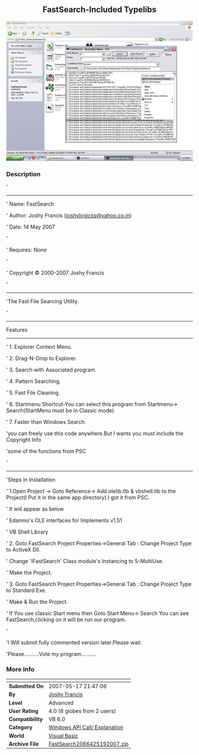 ﻿<div align="center">

## FastSearch\-Included Typelibs

<img src="PIC200751995176750.JPG">
</div>

### Description

' 

----

' Name:   FastSearch

' Author:  Joshy Francis (joshylogicss@yahoo.co.in)

' Date:   14 May 2007

'

' Requires: None

'

' Copyright &#169; 2000-2007 Joshy Francis

' 

----

'The Fast File Searcing Utility.

'	

----

Features

----

'	1. Explorer Context Menu.

'	2. Drag-N-Drop to Explorer.

'	3. Search with Associated program.

'	4. Pattern Searching.

'	5. Fast File Cleaning.

'	6. Startmenu Shortcut-You can select this program from Startmenu-&gt; Search(StartMenu must be in Classic mode)

'	7. Faster than Windows Search.

'you can freely use this code anywhere.But I wants you must include the Copyright Info

'some of the functions from PSC

' 

----

'Steps in Installation

'	1.Open Project -&gt; Goto Reference-&gt; Add olelib.tlb &amp; vbshell.tlb to the Project(I Put it in the same app directory).I got it from PSC.

'     It wiil appear as below

'	  Edanmo's OLE interfaces for Implements v1.51

'	  VB Shell Library

'	2. Goto FastSearch Project Properties-&gt;General Tab : Change Project Type to ActiveX Dll.

'	  Change 'IFastSearch' Class module's Instancing to 5-MultiUse.

'	  Make the Project.

'	3. Goto FastSearch Project Properties-&gt;General Tab : Change Project Type to Standard Exe.

'	  Make &amp; Run the Project.

' If You use classic Start menu then Goto Start Menu-&gt; Search You can see 	FastSearch,clicking on it will be run our program.

'

'I Will submit fully commented version later.Please wait.

'Please..........Vote my program..........
 
### More Info
 


<span>             |<span>
---                |---
**Submitted On**   |2007-05-17 21:47:06
**By**             |[Joshy Francis](https://github.com/Planet-Source-Code/PSCIndex/blob/master/ByAuthor/joshy-francis.md)
**Level**          |Advanced
**User Rating**    |4.0 (8 globes from 2 users)
**Compatibility**  |VB 6\.0
**Category**       |[Windows API Call/ Explanation](https://github.com/Planet-Source-Code/PSCIndex/blob/master/ByCategory/windows-api-call-explanation__1-39.md)
**World**          |[Visual Basic](https://github.com/Planet-Source-Code/PSCIndex/blob/master/ByWorld/visual-basic.md)
**Archive File**   |[FastSearch2066425192007\.zip](https://github.com/Planet-Source-Code/joshy-francis-fastsearch-included-typelibs__1-68627/archive/master.zip)








